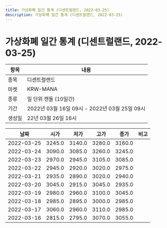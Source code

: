```yaml
---
title: 가상화폐 일간 통계 (디센트럴랜드, 2022-03-25)
description: 가상화폐 일간 통계 (디센트럴랜드, 2022-03-25)
---
```


가상화폐 일간 통계 (디센트럴랜드, 2022-03-25)
===

|항목|내용|
|--|--|
|종목|디센트럴랜드|
|마켓|KRW-MANA|
|종류|일 단위 캔들 (10일간)|
|기간|2022년 03월 16일 09시 - 2022년 03월 25일 09시|
|생성일|22년 03월 26일 16시|


|날짜|시가|저가|고가|종가|비고|
|--|--|--|--|--|--|
|2022-03-25|3245.0|3140.0|3280.0|3160.0|    |
|2022-03-24|3090.0|3085.0|3260.0|3245.0|    |
|2022-03-23|2970.0|2945.0|3105.0|3085.0|    |
|2022-03-22|2945.0|2920.0|3020.0|2975.0|    |
|2022-03-21|2935.0|2890.0|3020.0|2940.0|    |
|2022-03-20|3045.0|2915.0|3045.0|2935.0|    |
|2022-03-19|2980.0|2960.0|3100.0|3045.0|    |
|2022-03-18|2985.0|2895.0|3000.0|2985.0|    |
|2022-03-17|3060.0|2960.0|3110.0|2985.0|    |
|2022-03-16|2815.0|2795.0|3070.0|3055.0|    |
